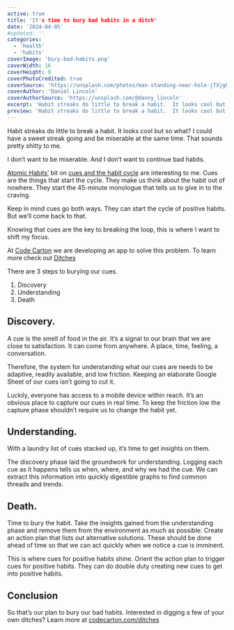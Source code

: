 ```yaml
---
active: true
title: 'It's time to bury bad habits in a ditch'
date: '2024-04-05'
#updated: ''
categories:
  - 'health'
  - 'habits'
coverImage: 'bury-bad-habits.png'
coverWidth: 16
coverHeight: 9
coverPhotoCredited: true
coverSource: 'https://unsplash.com/photos/man-standing-near-hole-jTXjghJhTlE?utm_content=creditCopyText&utm_medium=referral&utm_source=unsplash'
coverAuthor: 'Daniel Lincoln'
coverAuthorSource: 'https://unsplash.com/@danny_lincoln'
excerpt: 'Habit streaks do little to break a habit.  It looks cool but so what?  I could have a sweet streak going and be miserable at the same time.  That sounds pretty shitty to me.'
preview: 'Habit streaks do little to break a habit.  It looks cool but so what?  I could have a sweet streak going and be miserable at the same time.  That sounds pretty shitty to me.'
---
```


Habit streaks do little to break a habit. It looks cool but so what? I could have a sweet streak going and be miserable at the same time. That sounds pretty shitty to me.

I don’t want to be miserable. And I don’t want to continue bad habits.

[Atomic Habits’](https://jamesclear.com/atomic-habits) bit on [cues and the habit cycle](https://jamesclear.com/three-steps-habit-change#:~:text=First%2C%20there%20is%20the%20cue,food%2C%20water%2C%20and%20sex.) are interesting to me. Cues are the things that start the cycle. They make us think about the habit out of nowhere. They start the 45-minute monologue that tells us to give in to the craving.

Keep in mind cues go both ways. They can start the cycle of positive habits. But we’ll come back to that.

Knowing that cues are the key to breaking the loop, this is where I want to shift my focus.

At [Code Carton](https://codecarton.com) we are developing an app to solve this problem. To learn more check out [Ditches](https://codecarton.com/ditches)

There are 3 steps to burying our cues.

1. Discovery
2. Understanding
3. Death

## Discovery.

A cue is the smell of food in the air. It’s a signal to our brain that we are close to satisfaction. It can come from anywhere. A place, time, feeling, a conversation.

Therefore, the system for understanding what our cues are needs to be adaptive, readily available, and low friction. Keeping an elaborate Google Sheet of our cues isn’t going to cut it.

Luckily, everyone has access to a mobile device within reach. It’s an obvious place to capture our cues in real time. To keep the friction low the capture phase shouldn’t require us to change the habit yet.

## Understanding.

With a laundry list of cues stacked up, it’s time to get insights on them.

The discovery phase laid the groundwork for understanding. Logging each cue as it happens tells us when, where, and why we had the cue. We can extract this information into quickly digestible graphs to find common threads and trends.

## Death.

Time to bury the habit. Take the insights gained from the understanding phase and remove them from the environment as much as possible. Create an action plan that lists out alternative solutions. These should be done ahead of time so that we can act quickly when we notice a cue is imminent.

This is where cues for positive habits shine. Orient the action plan to trigger cues for positive habits. They can do double duty creating new cues to get into positive habits.

## Conclusion

So that’s our plan to bury our bad habits. Interested in digging a few of your own ditches? Learn more at [codecarton.com/ditches](https://codecarton.com/ditches)

